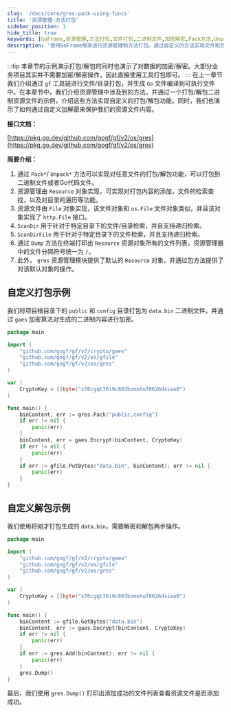 ```yaml
---
slug: '/docs/core/gres-pack-using-funcs'
title: '资源管理-方法打包'
sidebar_position: 1
hide_title: true
keywords: [GoFrame,资源管理,方法打包,文件打包,二进制文件,加密解密,Pack方法,Unpack方法,ScanDir,ScanDirFile]
description: '使用GoFrame框架进行资源管理和方法打包。通过自定义的方法实现文件和目录的打包解包操作，支持二进制和Go代码文件。同时，示例演示了如何通过自定义加解密来保护资源文件内容，提供了详细的接口文档和实现细节。'
---
```

:::tip
本章节的示例演示打包/解包的同时也演示了对数据的加密/解密。大部分业务项目其实并不需要加密/解密操作，因此直接使用工具打包即可。
:::
在上一章节我们介绍通过 `gf` 工具链进行文件/目录打包，并生成 `Go` 文件编译到可执行文件中。在本章节中，我们介绍资源管理中涉及到的方法，并通过一个打包/解包二进制资源文件的示例，介绍这些方法实现自定义的打包/解包功能。同时，我们也演示了如何通过自定义加解密来保护我们的资源文件内容。

**接口文档：**

[https://pkg.go.dev/github.com/gogf/gf/v2/os/gres](https://pkg.go.dev/github.com/gogf/gf/v2/os/gres)

**简要介绍：**

1. 通过 `Pack*`/ `Unpack*` 方法可以实现对任意文件的打包/解包功能，可以打包到二进制文件或者Go代码文件。
2. 资源管理由 `Resource` 对象实现，可实现对打包内容的添加，文件的检索查找，以及对目录的遍历等功能。
3. 资源文件由 `File` 对象实现，该文件对象和 `os.File` 文件对象类似，并且该对象实现了 `http.File` 接口。
4. `ScanDir` 用于针对于特定目录下的文件/目录检索，并且支持递归检索。
5. `ScanDirFile` 用于针对于特定目录下的文件检索，并且支持递归检索。
6. 通过 `Dump` 方法在终端打印出 `Resource` 资源对象所有的文件列表，资源管理器中的文件分隔符号统一为 `/`。
7. 此外， `gres` 资源管理模块提供了默认的 `Resource` 对象，并通过包方法提供了对该默认对象的操作。

## 自定义打包示例

我们将项目根目录下的 `public` 和 `config` 目录打包为 `data.bin` 二进制文件，并通过 `gaes` 加密算法对生成的二进制内容进行加密。

```go
package main

import (
    "github.com/gogf/gf/v2/crypto/gaes"
    "github.com/gogf/gf/v2/os/gfile"
    "github.com/gogf/gf/v2/os/gres"
)

var (
    CryptoKey = []byte("x76cgqt36i9c863bzmotuf8626dxiwu0")
)

func main() {
    binContent, err := gres.Pack("public,config")
    if err != nil {
        panic(err)
    }
    binContent, err = gaes.Encrypt(binContent, CryptoKey)
    if err != nil {
        panic(err)
    }
    if err := gfile.PutBytes("data.bin", binContent); err != nil {
        panic(err)
    }
}
```

## 自定义解包示例

我们使用将刚才打包生成的 `data.bin`，需要解密和解包两步操作。

```go
package main

import (
    "github.com/gogf/gf/v2/crypto/gaes"
    "github.com/gogf/gf/v2/os/gfile"
    "github.com/gogf/gf/v2/os/gres"
)

var (
    CryptoKey = []byte("x76cgqt36i9c863bzmotuf8626dxiwu0")
)

func main() {
    binContent := gfile.GetBytes("data.bin")
    binContent, err := gaes.Decrypt(binContent, CryptoKey)
    if err != nil {
        panic(err)
    }
    if err := gres.Add(binContent); err != nil {
        panic(err)
    }
    gres.Dump()
}
```

最后，我们使用 `gres.Dump()` 打印出添加成功的文件列表查看资源文件是否添加成功。